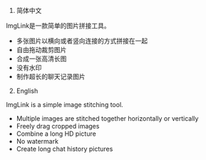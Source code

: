 1. 简体中文

ImgLink是一款简单的图片拼接工具。

- 多张图片以横向或者竖向连接的方式拼接在一起
- 自由拖动裁剪图片
- 合成一张高清长图
- 没有水印
- 制作超长的聊天记录图片

 
2. English

ImgLink is a simple image stitching tool.

- Multiple images are stitched together horizontally or vertically
- Freely drag cropped images
- Combine a long HD picture
- No watermark
- Create long chat history pictures
